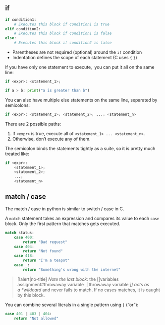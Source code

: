 ## if

```python
if condition1:
	# Executes this block if condition1 is true
elif condition2:
	# Executes this block if condition1 is false
else:
	# Executes this block if condition2 is false
```

- Parentheses are not required (optional) around the `if` condition
- Indentation defines the scope of each statement (C uses `{` `}`)

If you have only one statement to execute,  you can put it all on the same line:

```python
if <expr>: <statement_1>; 
```

```python file="one-line if statement"
if a > b: print("a is greater than b")
```

You can also have multiple else statements on the same line, separated by semicolons:

```python
if <expr>: <statement_1>; <statement_2>; ...; <statement_n>
```

There are 2 possible paths:
1. If `<expr>` is true, execute all of `<statement_1> ... <statement_n>`.
2. Otherwise, don’t execute any of them.

The semicolon binds the statements tightly as a suite, so it is pretty much treated like:

```python
if <expr>: 
	<statement_1>; 
	<statement_2>; 
	...; 
	<statement_n>
```
## match / case
The match / case in python is similar to switch / case in C.

A `match` statement takes an expression and compares its value to each `case` block.
Only the first pattern that matches gets executed.

```python
match status:
	case 400:
		return "Bad request"
	case 404:
		return "Not found"
	case 418:
		return "I'm a teapot"
	case _:
		return "Something's wrong with the internet"
```

> [!alert|no-title]
> *Note the last block*: the [[variables assignment#throwaway variable `_`|throwaway variable _]] acts as a *wildcard_ and never fails to match. If no cases matches, it is caught by this block.

You can combine several literals in a single pattern using `|` (“or”):

```python
case 401 | 403 | 404:
    return "Not allowed"
```